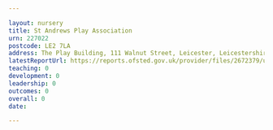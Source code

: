 ```yaml
---

layout: nursery
title: St Andrews Play Association
urn: 227022
postcode: LE2 7LA
address: The Play Building, 111 Walnut Street, Leicester, Leicestershire, LE2 7LA
latestReportUrl: https://reports.ofsted.gov.uk/provider/files/2672379/urn/227022.pdf
teaching: 0
development: 0
leadership: 0
outcomes: 0
overall: 0
date: 

---
```

